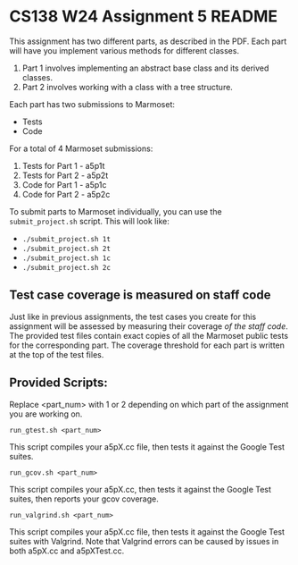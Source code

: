 # CS138 W24 Assignment 5 README

This assignment has two different parts, as described in the PDF.
Each part will have you implement various methods for different classes.

1. Part 1 involves implementing an abstract base class and its derived classes.
2. Part 2 involves working with a class with a tree structure.

Each part has two submissions to Marmoset:

- Tests
- Code

For a total of 4 Marmoset submissions:

1. Tests for Part 1 - a5p1t
2. Tests for Part 2 - a5p2t
3. Code for Part 1 - a5p1c
4. Code for Part 2 - a5p2c

To submit parts to Marmoset individually, you can use the
`submit_project.sh` script. This will look like:

- `./submit_project.sh 1t`
- `./submit_project.sh 2t`
- `./submit_project.sh 1c`
- `./submit_project.sh 2c`

## Test case coverage is measured on staff code

Just like in previous assignments, the test cases you create for this assignment
will be assessed by measuring their coverage _of the staff code_. The provided test
files contain exact copies of all the Marmoset public tests for the corresponding
part. The coverage threshold for each part is written at the top of the test files.

## Provided Scripts:
Replace <part_num> with 1 or 2 depending on which part of the assignment you
are working on.

`run_gtest.sh <part_num>`

This script compiles your a5pX.cc file, then tests it against the Google Test suites.

`run_gcov.sh <part_num>`

This script compiles your a5pX.cc, then tests it against the Google Test suites, then reports
your gcov coverage.

`run_valgrind.sh <part_num>`

This script compiles your a5pX.cc file, then tests it against the Google Test suites with
Valgrind. Note that Valgrind errors can be caused by issues in both a5pX.cc and a5pXTest.cc.
